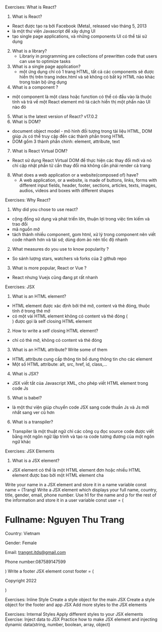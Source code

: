 Exercises: What is React?
1. What is React?
  - React được tạo ra bởi Facebook (Meta), released vào tháng 5, 2013
  - là một thư viện Javascript để xây dựng UI
  - tạo single page applications, và những components UI có thể tái sử dụng
2. What is a library?
	- Librariy in programming are collections of prewritten code that users can use to optimize tasks
3. What is a single page application?
	- một ứng dụng chỉ có 1 trang HTML, tất cả các components sẽ được hiển thị trên trang index.html và sẽ không có bất kỳ HTML nào khác trong toàn bộ ứng dụng
4. What is a component ?
  - một component là một class hoặc function có thể có đầu vào là thuộc tính và trả về một React element mô tả cách hiển thị một phần nào UI nào đó
5. What is the latest version of React? v17.0.2
6. What is DOM?
  - document object model - mô hình đối tượng trong tài liệu HTML, DOM giúp Js có thể truy cập đến các thành phần trong HTML
  - DOM gồm 3 thành phần chính: element, attribute, text
7. What is React Virtual DOM?
  - React sử dụng React Virtual DOM để thực hiện các thay đổi mới và nó chỉ cập nhật phần tử cần thay đổi mà không cần phải render cả trang
8. What does a web application or a website(composed of) have?
	- A web application, or a website, is made of buttons, links, forms with different input fields, header, footer, sections, articles, texts, images, audios, videos and boxes with different shapes

Exercises: Why React?
1. Why did you chose to use react?
  - cộng đồng sử dụng và phát triển lớn, thuận lợi trong việc tìm kiếm và trao đổi
  - mã nguồn mở
  - tách thành nhiều component, gom html, xử lý trong component nên viết code nhanh hơn và tái sd; dùng dom ảo nên tốc độ nhanh
2. What measures do you use to know popularity ?
  - So sánh lượng stars, watchers và forks của 2 github repo
3. What is more popular, React or Vue ?
  - React nhưng Vuejs cũng đang pt rất nhanh
  
Exercises: JSX
1. What is an HTML element?
  - HTML element được xác định bởi thẻ mở, content và thẻ đóng, thuộc tính ở trong thẻ mở
  - có một vài HTML element không có content và thẻ đóng (<br>) được gọi là self closing HTML element
2. How to write a self closing HTML element?
  - chỉ có thẻ mở, không có content và thẻ đóng
3. What is an HTML attribute? Write some of them
  - HTML attribute cung cấp thông tin bổ dung thông tin cho các element
  - Một số HTML attribute: alt, src, href, id, class,...
4. What is JSX?
  - JSX viết tắt của Javascript XML, cho phép viết HTML element trong code Js
5. What is babel?
  - là một thư viện giúp chuyển code JSX sang code thuần Js và Js mới nhất sang ver cũ hơn
6. What is a transpiler?
  - Transpiler là một thuật ngữ chỉ các công cụ đọc source code được viết bằng một ngôn ngữ lập trình và tạo ra code tương đương của một ngôn ngữ khác

Exercises: JSX Elements
1. What is a JSX element?
  - JSX element có thể là một HTML element đơn hoặc nhiều HTML element được bao bởi một HTML element cha

Write your name in a JSX element and store it in a name variable
const name = (<span>Trang</span>)
Write a JSX element which displays your full name, country, title, gender, email, phone number. Use h1 for the name and p for the rest of the information and store it in a user variable
const user = (
    <div>
        <h1>Fullname: Nguyen Thu Trang</h1>
        <p>Country: Vietnam</p>
        <p>Gender: Female</p>
        <p>Email: trangnt.itds@gmail.com</p>
        <p>Phone number:087589147599</p>
    </div>
)
Write a footer JSX element
const footer = (
  <footer>
    <p>Copyright 2022</p>
  </footer>
)

Exercises: Inline Style
Create a style object for the main JSX
Create a style object for the footer and app JSX
Add more styles to the JSX elements

Exercises: Internal Styles
Apply different styles to your JSX elements
Exercise: Inject data to JSX
Practice how to make JSX element and injecting dynamic data(string, number, boolean, array, object)